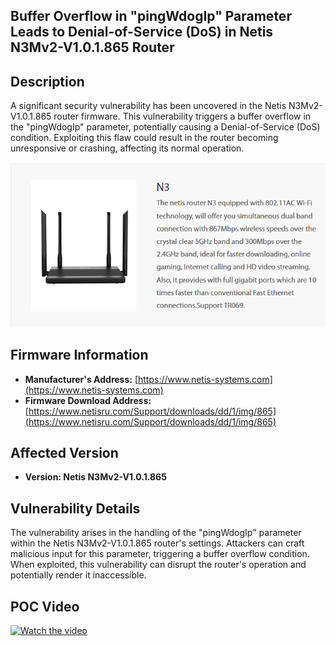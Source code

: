 ## Buffer Overflow in "pingWdogIp" Parameter Leads to Denial-of-Service (DoS) in Netis N3Mv2-V1.0.1.865 Router

## Description

A significant security vulnerability has been uncovered in the Netis N3Mv2-V1.0.1.865 router firmware. This vulnerability triggers a buffer overflow in the "pingWdogIp" parameter, potentially causing a Denial-of-Service (DoS) condition. Exploiting this flaw could result in the router becoming unresponsive or crashing, affecting its normal operation.

![Router](images/1.png)

## Firmware Information

- **Manufacturer's Address:** [https://www.netis-systems.com](https://www.netis-systems.com)
- **Firmware Download Address:** [https://www.netisru.com/Support/downloads/dd/1/img/865](https://www.netisru.com/Support/downloads/dd/1/img/865)

## Affected Version

- **Version: Netis N3Mv2-V1.0.1.865**

## Vulnerability Details

The vulnerability arises in the handling of the "pingWdogIp" parameter within the Netis N3Mv2-V1.0.1.865 router's settings. Attackers can craft malicious input for this parameter, triggering a buffer overflow condition. When exploited, this vulnerability can disrupt the router's operation and potentially render it inaccessible.


## POC Video

[![Watch the video](https://img.youtube.com/vi/in0x_a2kz-U/maxresdefault.jpg)](https://youtu.be/F8V4YgQxy60)